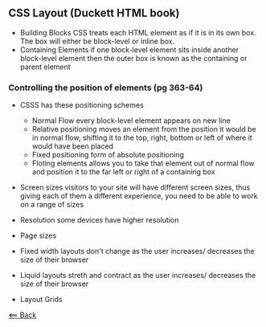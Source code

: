 ## CSS Layout (Duckett HTML book)
- Building Blocks CSS treats each HTML element as if it is in its own box. The box will either be block-level or inline box.
- Containing Elements if one block-level element sits inside another block-level element then the outer box is known as the containing or parent element

### Controlling the position of elements (pg 363-64)
- CSSS has these positioning schemes
    - Normal Flow every block-level element appears on new line
    - Relative positioning moves an element from the position it would be in normal flow, shifting it to the top, right, bottom or left of where it would have been placed
    - Fixed positioning form of absolute positioning
    - Floting elements allows you to take that element out of normal flow and position it to the far left or right of a containing box

- Screen sizes visitors to your site will have different screen sizes, thus giving each of them a different experience, you need to be able to work on a range of sizes
- Resolution some devices have higher resolution 
- Page sizes 
- Fixed width layouts don't change as the user increases/ decreases the size of their browser
- Liquid layouts streth and contract as the user increases/ decreases the size of their browser
- Layout Grids 

[<== Back](README.md)
